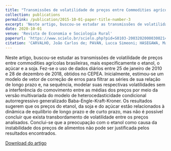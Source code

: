 ```yaml
---
title: "Transmissões de volatilidade de preços entre Commodities agrícolas brasileiras."
collection: publications
permalink: /publication/2015-10-01-paper-title-number-3
excerpt: 'Neste artigo, buscou-se estudar as transmissões de volatilidade de preços entre commodities agrícolas brasileiras, mais especificamente o etanol, o açúcar e a soja. Fez-se o uso de dados diários entre 25 de janeiro de 2010 e 28 de dezembro de 2018, obtidos no CEPEA.'
date: 2020-10-01
venue: 'Revista de Economia e Sociologia Rural'
paperurl: 'https://www.scielo.br/scielo.php?pid=S0103-20032020000300214&script=sci_arttext'
citation: 'CARVALHO, João Carlos de; PAVAN, Lucca Simeoni; HASEGAWA, Marcos Minoru. Transmissões de volatilidade de preços entre Commodities agrícolas brasileiras. Rev. Econ. Sociol. Rural,  Brasília ,  v. 58, n. 3,  e193763,    2020 .'
---
```


Neste artigo, buscou-se estudar as transmissões de volatilidade de preços entre commodities agrícolas brasileiras, mais especificamente o etanol, o açúcar e a soja. Fez-se o uso de dados diários entre 25 de janeiro de 2010 e 28 de dezembro de 2018, obtidos no CEPEA. Inicialmente, estimou-se um modelo de vetor de correção de erros para filtrar as séries de sua relação de longo prazo e, na sequência, modelar suas respectivas volatilidades sem a interferência do comovimento entre as médias dos preços por meio da versão multivariada do modelo de heterocedasticidade condicional autorregressivo generalizado Baba-Engle-Kraft-Kroner. Os resultados sugerem que os preços do etanol, da soja e do açúcar estão relacionados à dinâmica de equilíbrio de longo prazo e de curto prazo, mas não é possível concluir que exista transbordamento de volatilidade entre os preços analisados. Conclui-se que a preocupação com o etanol como causa da instabilidade dos preços de alimentos não pode ser justificada pelos resultados encontrados.

[Download do artigo](https://www.scielo.br/pdf/resr/v58n3/0103-2003-resr-58-3-e193763.pdf)


